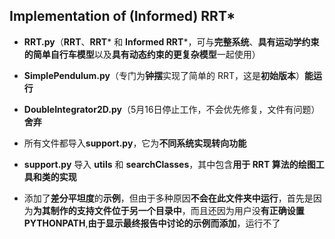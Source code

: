 ## Implementation of (Informed) RRT*
- **RRT.py**（**RRT**、**RRT*** 和 **Informed RRT***，可与**完整系统**、**具有运动学约束的简单自行车模型**以及**具有动态约束的更复杂模型**一起使用）
- **SimplePendulum.py**（专门为**钟摆**实现了简单的 RRT，这是**初始版本**）**能运行**
- **DoubleIntegrator2D.py**（5月16日停止工作，不会优先修复，文件有问题）**舍弃**

- 所有文件都导入**support.py**，它为**不同系统实现转向功能**
- **support.py** 导入 **utils** 和 **searchClasses**，其中包含**用于 RRT 算法的绘图工具和类的实现**
- 添加了**差分平坦度**的**示例**，但由于多种原因**不会在此文件夹中运行**，首先是因为**为其制作的支持文件位于另一个目录中**，而且还因为用户没**有正确设置 PYTHONPATH**,**由于显示最终报告中讨论的示例而添加**，运行不了
